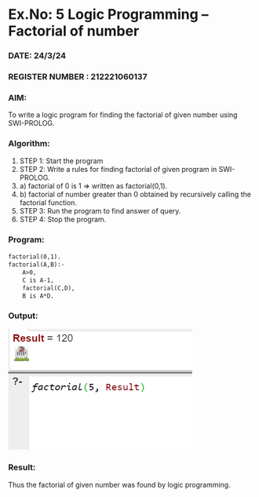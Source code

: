 # Ex.No: 5   Logic Programming – Factorial of number   
### DATE: 24/3/24                                                                           
### REGISTER NUMBER : 212221060137
### AIM: 
To  write  a logic program for finding the factorial of given number using SWI-PROLOG. 
### Algorithm:
1. STEP 1: Start the program
2. STEP 2:  Write a rules for finding factorial of given program in SWI-PROLOG.
3.   a)	factorial of 0 is 1 => written as factorial(0,1).
4.   b)	factorial of number greater than 0 obtained by recursively calling the factorial    function.
5. STEP 3: Run the program  to find answer of  query.
6. STEP 4: Stop the program.

### Program:
```
factorial(0,1).
factorial(A,B):-
    A>0,
    C is A-1,
    factorial(C,D),
    B is A*D.
```


### Output:
![image](https://github.com/lakshanad1306/AI_Lab_2023-24/blob/main/Screenshot%202024-03-09%20160043.png)


### Result:
Thus the factorial of given number was found by logic programming. 
